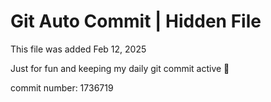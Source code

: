 # Git Auto Commit | Hidden File

This file was added Feb 12, 2025

Just for fun and keeping my daily git commit active 🤪

commit number: 1736719
